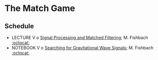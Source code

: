 # The Match Game

## Schedule

 * LECTURE V  o  [Signal Processing and Matched Filtering](SignalProcessingAndMatchedFiltering.pdf); M. Fishbach [:octocat:](https://github.com/mfishbach)
 * NOTEBOOK V  o  [Searching for Gravitational Wave Signals](MatchedFilteringTutorial.ipynb); M. Fishbach [:octocat:](https://github.com/mfishbach)